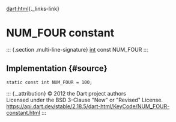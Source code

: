 [dart:html](../../dart-html/dart-html-library){._links-link}

NUM\_FOUR constant
==================

::: {.section .multi-line-signature}
[int](../../dart-core/int-class) const NUM\_FOUR
:::

Implementation {#source}
--------------

``` {.language-dart data-language="dart"}
static const int NUM_FOUR = 100;
```

::: {._attribution}
© 2012 the Dart project authors\
Licensed under the BSD 3-Clause \"New\" or \"Revised\" License.\
<https://api.dart.dev/stable/2.18.5/dart-html/KeyCode/NUM_FOUR-constant.html>
:::
